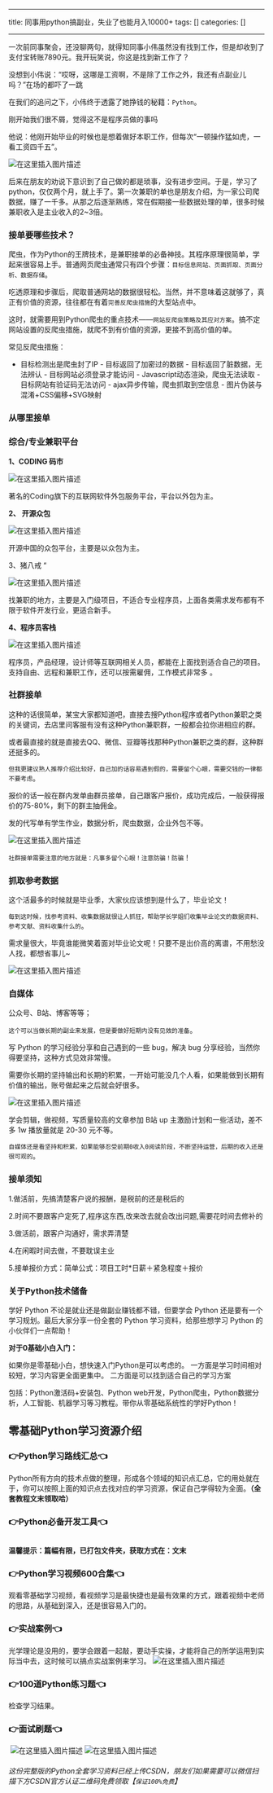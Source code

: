 
--- 
title:  同事用python搞副业，失业了也能月入10000+ 
tags: []
categories: [] 

---
一次前同事聚会，还没聊两句，就得知同事小伟虽然没有找到工作，但是却收到了支付宝转账7890元。我开玩笑说，你这是找到新工作了？

没想到小伟说：“哎呀，这哪是工资啊，不是除了工作之外，我还有点副业儿吗？”在场的都吓了一跳

在我们的追问之下，小伟终于透露了她挣钱的秘籍：`Python`。

刚开始我们很不屑，觉得这不是程序员做的事吗

他说：他刚开始毕业的时候也是想着做好本职工作，但每次“一顿操作猛如虎，一看工资四千五”。

<img src="https://img-blog.csdnimg.cn/9050c3722f534cad964d9c6845140fb8.png" alt="在这里插入图片描述">

后来在朋友的劝说下意识到了自己做的都是琐事，没有进步空间。于是，学习了python，仅仅两个月，就上手了。第一次兼职的单也是朋友介绍，为一家公司爬数据，赚了一千多。从那之后逐渐熟练，常在假期接一些数据处理的单，很多时候兼职收入是主业收入的2~3倍。

### 接单要哪些技术？

爬虫，作为Python的王牌技术，是兼职接单的必备神技。其程序原理很简单，学起来很容易上手。普通网页爬虫通常只有四个步骤：`目标信息网站、页面抓取、页面分析、数据存储`。

吃透原理和步骤后，爬取普通网站的数据很轻松。当然，并不意味着这就够了，真正有价值的资源，往往都在有着`完善反爬虫措施`的大型站点中。

这时，就需要用到Python爬虫的重点技术——`网站反爬虫策略及其应对方案`。搞不定网站设置的反爬虫措施，就爬不到有价值的资源，更接不到高价值的单。

常见反爬虫措施：

>  
 -  目标检测出是爬虫封了IP -  目标返回了加密过的数据 -  目标返回了脏数据，无法辨认 -  目标网站必须登录才能访问 -  Javascript动态渲染，爬虫无法读取 -  目标网站有验证码无法访问 -  ajax异步传输，爬虫抓取到空信息 -  图片伪装与混淆+CSS偏移+SVG映射  


### 从哪里接单

### 综合/专业兼职平台

**1、CODING 码市**

<img src="https://img-blog.csdnimg.cn/e1685f1faea84f30ba8749657955e77a.png" alt="在这里插入图片描述">

著名的Coding旗下的互联网软件外包服务平台，平台以外包为主。

**2、 开源众包**

<img src="https://img-blog.csdnimg.cn/065a66c41a1d40d5b323c65b87dc718a.png" alt="在这里插入图片描述">

开源中国的众包平台，主要是以众包为主。

3、猪八戒 “

<img src="https://img-blog.csdnimg.cn/0676a6ccf5414ec4bf5483c0bc63052a.png" alt="在这里插入图片描述">

找兼职的地方，主要是入门级项目，不适合专业程序员，上面各类需求发布都有不限于软件开发行业，更适合新手。

**4、程序员客栈**

<img src="https://img-blog.csdnimg.cn/19cdd7841eb241938bd40903d6f09223.png" alt="在这里插入图片描述">

程序员，产品经理，设计师等互联网相关人员，都能在上面找到适合自己的项目。支持自由、远程和兼职工作，还可以按需雇佣，工作模式非常多 。

### 社群接单

这种的话很简单，某宝大家都知道吧，直接去搜Python程序或者Python兼职之类的关键词，去店里问客服有没有这种Python兼职群，一般都会拉你进相应的群。

或者最直接的就是直接去QQ、微信、豆瓣等找那种Python兼职之类的群，这种群还挺多的。

`但我更建议熟人推荐介绍比较好，自己加的话容易遇到假的，需要留个心眼，需要交钱的一律都不要考虑`。

报价的话一般在群内发单由群员接单，自己跟客户报价，成功完成后，一般获得报价的75-80%，剩下的群主抽佣金。

发的代写单有学生作业，数据分析，爬虫数据，企业外包不等。

<img src="https://img-blog.csdnimg.cn/18052d19d3994c8a9a75226d8e17bead.png" alt="在这里插入图片描述">

`社群接单需要注意的地方就是：凡事多留个心眼！注意防骗！防骗`！

### 抓取参考数据

这个活最多的时候就是毕业季，大家伙应该想到是什么了，毕业论文！

`每到这时候，找参考资料、收集数据就很让人抓狂，帮助学长学姐们收集毕业论文的数据资料、参考文献、资料收集什么的`。

需求量很大，毕竟谁能微笑着面对毕业论文呢！只要不是出价高的离谱，不用愁没人找，都想省事儿~

<img src="https://img-blog.csdnimg.cn/68cb9b12a86341f5ae2dd5e4302cca13.png" alt="在这里插入图片描述">

### 自媒体

公众号、B站、博客等等；

`这个可以当做长期的副业来发展，但是要做好短期内没有见效的准备`。

写 Python 的学习经验分享和自己遇到的一些 bug，解决 bug 分享经验，当然你得要坚持，这种方式见效非常慢。

需要你长期的坚持输出和长期的积累，一开始可能没几个人看，如果能做到长期有价值的输出，账号做起来之后就会好很多。

<img src="https://img-blog.csdnimg.cn/9e9ef02aebcc4b8b8c8d389915cd85c4.png" alt="在这里插入图片描述">

学会剪辑，做视频，写质量较高的文章参加 B站 up 主激励计划和一些活动，差不多 1w 播放量就是 20-30 元不等。

`自媒体还是看坚持和积累，如果能够忍受前期0收入0阅读阶段，不断坚持运营，后期的收入还是很可观的`。

### 接单须知

1.做活前，先搞清楚客户说的报酬，是税前的还是税后的

2.时间不要跟客户定死了,程序这东西,改来改去就会改出问题,需要花时间去修补的

3.做活前，跟客户沟通好，需求弄清楚

4.在闲暇时间去做，不要耽误主业

5.接单报价方式：简单公式：项目工时*日薪＋紧急程度＋报价

### 关于Python技术储备

学好 Python 不论是就业还是做副业赚钱都不错，但要学会 Python 还是要有一个学习规划。最后大家分享一份全套的 Python 学习资料，给那些想学习 Python 的小伙伴们一点帮助！

**对于0基础小白入门：**

>  
 如果你是零基础小白，想快速入门Python是可以考虑的。 
 一方面是学习时间相对较短，学习内容更全面更集中。 二方面是可以找到适合自己的学习方案 


包括：Python激活码+安装包、Python web开发，Python爬虫，Python数据分析，人工智能、机器学习等习教程。带你从零基础系统性的学好Python！

## 零基础Python学习资源介绍

### 👉Python学习路线汇总👈

Python所有方向的技术点做的整理，形成各个领域的知识点汇总，它的用处就在于，你可以按照上面的知识点去找对应的学习资源，保证自己学得较为全面。**（全套教程文末领取哈）** <img src="https://img-blog.csdnimg.cn/img_convert/673b13641cf2ddf5e18b5c58afd50200.png#pic_center" alt="">

### 👉Python必备开发工具👈

<img src="https://img-blog.csdnimg.cn/img_convert/6be280b059df8debff4a4b52d6a6ad1f.png#pic_center" alt="">

**温馨提示：篇幅有限，已打包文件夹，获取方式在：文末**

### 👉Python学习视频600合集👈

观看零基础学习视频，看视频学习是最快捷也是最有效果的方式，跟着视频中老师的思路，从基础到深入，还是很容易入门的。 <img src="https://img-blog.csdnimg.cn/img_convert/f2a1e9c7368b6ac7d169ab4147b537f4.png#pic_center" alt="">

### 👉实战案例👈

光学理论是没用的，要学会跟着一起敲，要动手实操，才能将自己的所学运用到实际当中去，这时候可以搞点实战案例来学习。 <img src="https://img-blog.csdnimg.cn/68b02d39486d4e4c96b6cb9da7dd54de.png#pic_center" alt="在这里插入图片描述">

### 👉100道Python练习题👈

检查学习结果。<img src="https://img-blog.csdnimg.cn/img_convert/15bc30b75e1de8c9fa2daab3742d4430.png#pic_center" alt="">

### 👉面试刷题👈

<img src="https://img-blog.csdnimg.cn/img_convert/99f6475fb1237ba21e45d55c67bf83f4.png#pic_center" alt="">

<img src="https://img-blog.csdnimg.cn/3360d1bcb588491dac483ff4c30fb05c.png#pic_center" alt="在这里插入图片描述">

<img src="https://img-blog.csdnimg.cn/49fe592a1ae644c2822a1b4a850724cd.png#pic_center" alt="在这里插入图片描述">

###### 这份完整版的Python全套学习资料已经上传CSDN，朋友们如果需要可以微信扫描下方CSDN官方认证二维码免费领取【`保证100%免费`】

<img src="https://img-blog.csdnimg.cn/1d2a69f2d57e4d1cb444037b17af8607.png" alt="">
